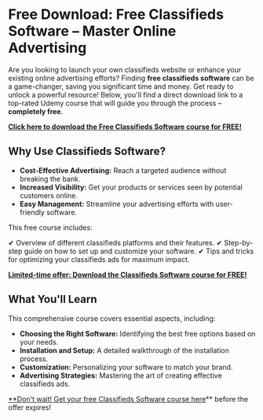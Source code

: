 # Free Download: Free Classifieds Software – Master Online Advertising

Are you looking to launch your own classifieds website or enhance your existing online advertising efforts? Finding **free classifieds software** can be a game-changer, saving you significant time and money. Get ready to unlock a powerful resource! Below, you'll find a direct download link to a top-rated Udemy course that will guide you through the process – **completely free**.

[**Click here to download the Free Classifieds Software course for FREE!**](https://udemywork.com/free-classifieds-software)

## Why Use Classifieds Software?

*   **Cost-Effective Advertising:** Reach a targeted audience without breaking the bank.
*   **Increased Visibility:** Get your products or services seen by potential customers online.
*   **Easy Management:** Streamline your advertising efforts with user-friendly software.

This free course includes:

✔ Overview of different classifieds platforms and their features.
✔ Step-by-step guide on how to set up and customize your software.
✔ Tips and tricks for optimizing your classifieds ads for maximum impact.

[**Limited-time offer: Download the Classifieds Software course for FREE!**](https://udemywork.com/free-classifieds-software)

## What You'll Learn

This comprehensive course covers essential aspects, including:

*   **Choosing the Right Software:** Identifying the best free options based on your needs.
*   **Installation and Setup:** A detailed walkthrough of the installation process.
*   **Customization:** Personalizing your software to match your brand.
*   **Advertising Strategies:** Mastering the art of creating effective classifieds ads.

[**Don't wait! Get your free Classifieds Software course here](https://udemywork.com/free-classifieds-software)** before the offer expires!
